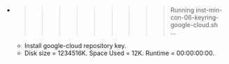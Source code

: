 * >>>>>>>>> Running inst-min-con-06-keyring-google-cloud.sh ...
  * Install google-cloud repository key.
  * Disk size = 1234516K. Space Used = 12K. Runtime = 00:00:00:00.
